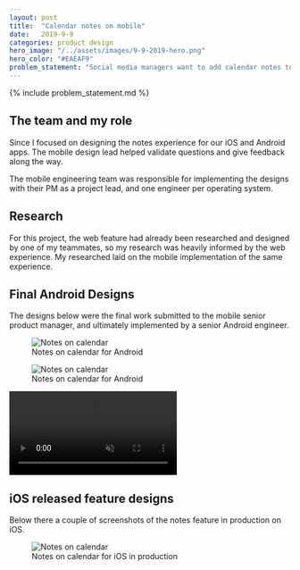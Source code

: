 ```yaml
---
layout: post
title:  "Calendar notes on mobile"
date:   2019-9-9
categories: product design
hero_image: "/../assets/images/9-9-2019-hero.png"
hero_color: "#EAEAF9"
problem_statement: "Social media managers want to add calendar notes to help them create reminders and organize their work."
---
```


{% include problem_statement.md %}

## The team and my role
Since I focused on designing the notes experience for our iOS and Android apps. The mobile design lead helped validate questions and give feedback along the way.

The mobile engineering team was responsible for implementing the designs with their PM as a project lead, and one engineer per operating system.

## Research
For this project, the web feature had already been researched and designed by one of my teammates, so my research was heavily informed by the web experience. My researched laid on the mobile implementation of the same experience.

## Final Android Designs
The designs below were the final work submitted to the mobile senior product manager, and ultimately implemented by a senior Android engineer.

<figure>
	<img src="{{ site.baseurl }}/assets/images/notes-on-calendar-1.png" title="Notes on calendar" />
	<figcaption class="media-caption center">Notes on calendar for Android</figcaption>
</figure>

<figure>
	<img src="{{ site.baseurl }}/assets/images/notes-on-calendar-2.png" title="Notes on calendar" />
	<figcaption class="media-caption center">Notes on calendar for Android</figcaption>
</figure>

<video muted controls preload src="../../../assets/images/notes-on-calendar-prototype.mp4"><source src="../../../assets/images/notes-on-calendar-prototype.mp4" type="video/mp4"></video>

## iOS released feature designs
Below there a couple of screenshots of the notes feature in production on iOS.

<figure>
	<img src="{{ site.baseurl }}/assets/images/notes-on-calendar-3.png" title="Notes on calendar" />
	<figcaption class="media-caption center">Notes on calendar for iOS in production</figcaption>
</figure>